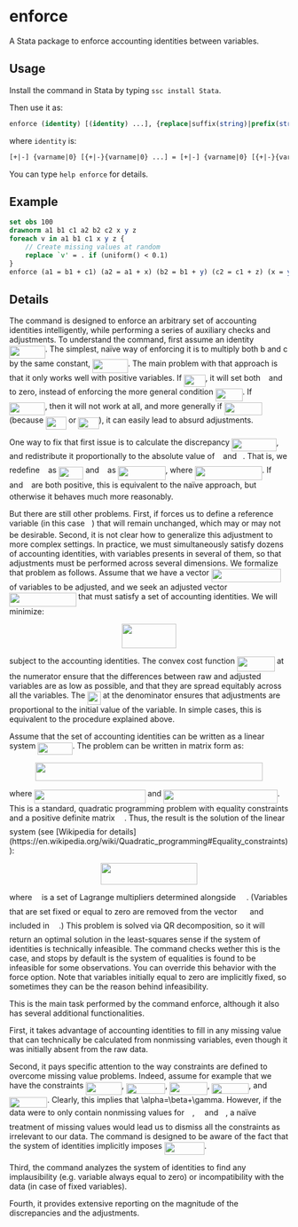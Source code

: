 # enforce

A Stata package to enforce accounting identities between variables.

## Usage

Install the command in Stata by typing `ssc install Stata`.

Then use it as:
```stata
enforce (identity) [(identity) ...], {replace|suffix(string)|prefix(string)} [options]
```
where `identity` is:
```stata
[+|-] {varname|0} [{+|-}{varname|0} ...] = [+|-] {varname|0} [{+|-}{varname|0} ...]
```
You can type `help enforce` for details.

## Example

```stata
set obs 100
drawnorm a1 b1 c1 a2 b2 c2 x y z
foreach v in a1 b1 c1 x y z {
    // Create missing values at random
    replace `v' = . if (uniform() < 0.1)
}
enforce (a1 = b1 + c1) (a2 = a1 + x) (b2 = b1 + y) (c2 = c1 + z) (x = y + z), fixed(a2) replace
```

## Details

The command is designed to enforce an arbitrary set of accounting identities intelligently, while performing a series of auxiliary checks and adjustments. To understand the command, first assume an identity <img src="/tex/20f5744c1176c626bd1d0d2c8841b6d7.svg?invert_in_darkmode&sanitize=true" align=middle width=64.86657704999999pt height=22.831056599999986pt/>. The simplest, naïve way of enforcing it is to multiply both b and c by the same constant, <img src="/tex/1e4c4e7504b35492d6a32200f7447ce8.svg?invert_in_darkmode&sanitize=true" align=middle width=63.953589149999985pt height=24.65753399999998pt/>. The main problem with that approach is that it only works well with positive variables. If <img src="/tex/d7390019e5f9d9dcee82a92b3e0a5375.svg?invert_in_darkmode&sanitize=true" align=middle width=38.82599489999999pt height=21.18721440000001pt/>, it will set both <img src="/tex/4bdc8d9bcfb35e1c9bfb51fc69687dfc.svg?invert_in_darkmode&sanitize=true" align=middle width=7.054796099999991pt height=22.831056599999986pt/> and <img src="/tex/3e18a4a28fdee1744e5e3f79d13b9ff6.svg?invert_in_darkmode&sanitize=true" align=middle width=7.11380504999999pt height=14.15524440000002pt/> to zero, instead of enforcing the more general condition <img src="/tex/0dc6093397852d2a4a38bb8512e8dd5e.svg?invert_in_darkmode&sanitize=true" align=middle width=48.871665149999984pt height=22.831056599999986pt/>. If <img src="/tex/1be8477d80a78ef8876e828308cd38f5.svg?invert_in_darkmode&sanitize=true" align=middle width=64.3966323pt height=22.831056599999986pt/>, then it will not work at all, and more generally if <img src="/tex/2cc5b615c6d7d9246884e590191f6895.svg?invert_in_darkmode&sanitize=true" align=middle width=68.51954669999998pt height=22.831056599999986pt/> (because <img src="/tex/1880fe0ecaa115a4450051a030db2a5d.svg?invert_in_darkmode&sanitize=true" align=middle width=37.19163689999999pt height=22.831056599999986pt/> or <img src="/tex/99e7c2e44652ae6d8b48eec21bd200b5.svg?invert_in_darkmode&sanitize=true" align=middle width=37.25064419999999pt height=21.18721440000001pt/>), it can easily lead to absurd adjustments.

One way to fix that first issue is to calculate the discrepancy <img src="/tex/f8dd98a4066691171c5b87bd4113f0e1.svg?invert_in_darkmode&sanitize=true" align=middle width=80.39166959999999pt height=22.831056599999986pt/>, and redistribute it proportionally to the absolute value of <img src="/tex/4bdc8d9bcfb35e1c9bfb51fc69687dfc.svg?invert_in_darkmode&sanitize=true" align=middle width=7.054796099999991pt height=22.831056599999986pt/> and <img src="/tex/3e18a4a28fdee1744e5e3f79d13b9ff6.svg?invert_in_darkmode&sanitize=true" align=middle width=7.11380504999999pt height=14.15524440000002pt/>. That is, we redefine <img src="/tex/4bdc8d9bcfb35e1c9bfb51fc69687dfc.svg?invert_in_darkmode&sanitize=true" align=middle width=7.054796099999991pt height=22.831056599999986pt/> as <img src="/tex/f69f80b84236ca3cfefaccdfa7ec5c87.svg?invert_in_darkmode&sanitize=true" align=middle width=44.40057434999999pt height=22.831056599999986pt/> and <img src="/tex/3e18a4a28fdee1744e5e3f79d13b9ff6.svg?invert_in_darkmode&sanitize=true" align=middle width=7.11380504999999pt height=14.15524440000002pt/> as <img src="/tex/68c90711d9f3014f1e01c720ad72ca02.svg?invert_in_darkmode&sanitize=true" align=middle width=85.55541554999999pt height=24.65753399999998pt/>, where <img src="/tex/26fd3086c5caedfa45c6ee771bd60412.svg?invert_in_darkmode&sanitize=true" align=middle width=121.223289pt height=24.65753399999998pt/>. If <img src="/tex/4bdc8d9bcfb35e1c9bfb51fc69687dfc.svg?invert_in_darkmode&sanitize=true" align=middle width=7.054796099999991pt height=22.831056599999986pt/> and <img src="/tex/3e18a4a28fdee1744e5e3f79d13b9ff6.svg?invert_in_darkmode&sanitize=true" align=middle width=7.11380504999999pt height=14.15524440000002pt/> are both positive, this is equivalent to the naïve approach, but otherwise it behaves much more reasonably.

But there are still other problems. First, if forces us to define a reference variable (in this case <img src="/tex/44bc9d542a92714cac84e01cbbb7fd61.svg?invert_in_darkmode&sanitize=true" align=middle width=8.68915409999999pt height=14.15524440000002pt/>) that will remain unchanged, which may or may not be desirable. Second, it is not clear how to generalize this adjustment to more complex settings. In practice, we must simultaneously satisfy dozens of accounting identities, with variables presents in several of them, so that adjustments must be performed across several dimensions. We formalize that problem as follows. Assume that we have a vector <img src="/tex/e3faeb81e09238ac1b274854c40e338a.svg?invert_in_darkmode&sanitize=true" align=middle width=125.04348119999997pt height=24.7161288pt/> of variables to be adjusted, and we seek an adjusted vector <img src="/tex/b9be78399537676ecc52f66764f4eb5a.svg?invert_in_darkmode&sanitize=true" align=middle width=120.66008129999999pt height=24.7161288pt/> that must satisfy a set of accounting identities. We will minimize:
<p align="center"><img src="/tex/86874363127dac408d99820ddb109f1b.svg?invert_in_darkmode&sanitize=true" align=middle width=97.10765294999999pt height=44.89738935pt/></p>
subject to the accounting identities. The convex cost function <img src="/tex/a5e17e19978af11d23f1ca5d8b791c17.svg?invert_in_darkmode&sanitize=true" align=middle width=67.82918339999998pt height=26.76175259999998pt/> at the numerator ensure that the differences between raw and adjusted variables are as low as possible, and that they are spread equitably across all the variables. The <img src="/tex/4cff995c577a5a941bf5c42a37d86847.svg?invert_in_darkmode&sanitize=true" align=middle width=24.000233399999992pt height=24.65753399999998pt/> at the denominator ensures that adjustments are proportional to the initial value of the variable. In simple cases, this is equivalent to the procedure explained above.

Assume that the set of accounting identities can be written as a linear system <img src="/tex/592ea153158af3875f115636da383551.svg?invert_in_darkmode&sanitize=true" align=middle width=62.44850534999999pt height=22.465723500000017pt/>. The problem can be written in matrix form as:
<p align="center"><img src="/tex/3fb0b4d0fe28bc0760e4d522074d99e6.svg?invert_in_darkmode&sanitize=true" align=middle width=409.8254556pt height=32.990165999999995pt/></p>
where <img src="/tex/5dcbd385b68eddcc4a2ca8f54291148b.svg?invert_in_darkmode&sanitize=true" align=middle width=200.61908954999996pt height=24.65753399999998pt/> and <img src="/tex/7c0fb0b5401f2dd662e0ba9a3bb3d980.svg?invert_in_darkmode&sanitize=true" align=middle width=205.43410139999997pt height=24.7161288pt/>. This is a standard, quadratic programming problem with equality constraints and a positive definite matrix <img src="/tex/1afcdb0f704394b16fe85fb40c45ca7a.svg?invert_in_darkmode&sanitize=true" align=middle width=12.99542474999999pt height=22.465723500000017pt/>. Thus, the result is the solution of the linear system (see [Wikipedia for details](https://en.wikipedia.org/wiki/Quadratic_programming#Equality_constraints)):
<p align="center"><img src="/tex/88fc8bad007705d854787e5b68eb2dd5.svg?invert_in_darkmode&sanitize=true" align=middle width=173.3458815pt height=39.452455349999994pt/></p>

where <img src="/tex/fd8be73b54f5436a5cd2e73ba9b6bfa9.svg?invert_in_darkmode&sanitize=true" align=middle width=9.58908224999999pt height=22.831056599999986pt/> is a set of Lagrange multipliers determined alongside <img src="/tex/cbfb1b2a33b28eab8a3e59464768e810.svg?invert_in_darkmode&sanitize=true" align=middle width=14.908688849999992pt height=22.465723500000017pt/>. (Variables that are set fixed or equal to zero are removed from the vector <img src="/tex/cbfb1b2a33b28eab8a3e59464768e810.svg?invert_in_darkmode&sanitize=true" align=middle width=14.908688849999992pt height=22.465723500000017pt/> and included in <img src="/tex/61e84f854bc6258d4108d08d4c4a0852.svg?invert_in_darkmode&sanitize=true" align=middle width=13.29340979999999pt height=22.465723500000017pt/>.) This problem is solved via QR decomposition, so it will return an optimal solution in the least-squares sense if the system of identities is technically infeasible. The command checks wether this is the case, and stops by default is the system of equalities is found to be infeasible for some observations. You can override this behavior with the force option. Note that variables initially equal to zero are implicitly fixed, so sometimes they can be the reason behind infeasibility.

This is the main task performed by the command enforce, although it also has several additional functionalities.

First, it takes advantage of accounting identities to fill in any missing value that can technically be calculated from nonmissing variables, even though it was initially absent from the raw data.

Second, it pays specific attention to the way constraints are defined to overcome missing value problems. Indeed, assume for example that we have the constraints <img src="/tex/20f5744c1176c626bd1d0d2c8841b6d7.svg?invert_in_darkmode&sanitize=true" align=middle width=64.86657704999999pt height=22.831056599999986pt/>, <img src="/tex/b1a443b698595a0f2005056c85ce4237.svg?invert_in_darkmode&sanitize=true" align=middle width=70.66946204999998pt height=19.1781018pt/>, <img src="/tex/97017544417da1329b8a74259d214a41.svg?invert_in_darkmode&sanitize=true" align=middle width=67.87837649999999pt height=22.831056599999986pt/>, <img src="/tex/b6161ff1ddfc66e45ba9866a02fd307f.svg?invert_in_darkmode&sanitize=true" align=middle width=66.91410989999999pt height=19.1781018pt/>, and <img src="/tex/77095855395b178659bbe0a6bc3fff8d.svg?invert_in_darkmode&sanitize=true" align=middle width=68.42063744999999pt height=19.1781018pt/>. Clearly, this implies that \alpha=\beta+\gamma. However, if the data were to only contain nonmissing values for <img src="/tex/c745b9b57c145ec5577b82542b2df546.svg?invert_in_darkmode&sanitize=true" align=middle width=10.57650494999999pt height=14.15524440000002pt/>, <img src="/tex/8217ed3c32a785f0b5aad4055f432ad8.svg?invert_in_darkmode&sanitize=true" align=middle width=10.16555099999999pt height=22.831056599999986pt/> and <img src="/tex/11c596de17c342edeed29f489aa4b274.svg?invert_in_darkmode&sanitize=true" align=middle width=9.423880949999988pt height=14.15524440000002pt/>, a naïve treatment of missing values would lead us to dismiss all the constraints as irrelevant to our data. The command is designed to be aware of the fact that the system of identities implicitly imposes <img src="/tex/849b99ea48f4b1ced7887bbf204453eb.svg?invert_in_darkmode&sanitize=true" align=middle width=72.17473229999999pt height=22.831056599999986pt/>.

Third, the command analyzes the system of identities to find any implausibility (e.g. variable always equal to zero) or incompatibility with the data (in case of fixed variables).

Fourth, it provides extensive reporting on the magnitude of the discrepancies and the adjustments.
